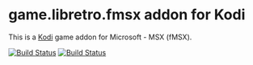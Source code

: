 # game.libretro.fmsx addon for Kodi

This is a [Kodi](http://kodi.tv) game addon for Microsoft - MSX (fMSX).

[![Build Status](https://travis-ci.org/kodi-game/game.libretro.fmsx.svg?branch=master)](https://travis-ci.org/kodi-game/game.libretro.fmsx)
[![Build Status](https://ci.appveyor.com/api/projects/status/github/kodi-game/game.libretro.fmsx?svg=true)](https://ci.appveyor.com/project/kodi-game/game-libretro-fmsx)
